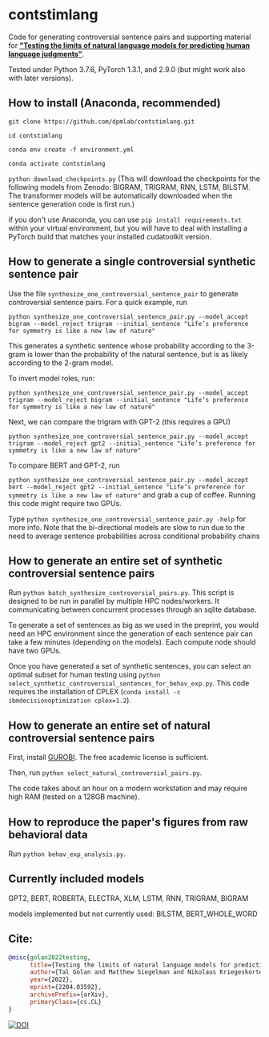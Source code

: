 # contstimlang
Code for generating controversial sentence pairs and supporting material for **["Testing the limits of natural language models for predicting human language judgments"](http://arxiv.org/abs/2204.03592)**.

Tested under Python 3.7.6, PyTorch 1.3.1, and 2.9.0 (but might work also with later versions).

## How to install (Anaconda, recommended)

```git clone https://github.com/dpmlab/contstimlang.git```

```cd contstimlang```

```conda env create -f environment.yml```

```conda activate contstimlang```

```python download_checkpoints.py```
(This will download the checkpoints for the following models from Zenodo: BIGRAM, TRIGRAM, RNN, LSTM, BILSTM. The transformer models will be automatically downloaded when the sentence generation code is first run.)

if you don't use Anaconda, you can use ```pip install requirements.txt``` within your virtual environment, but you will have to deal with installing a PyTorch build that matches your installed cudatoolkit version.

## How to generate a single controversial synthetic sentence pair
Use the file `synthesize_one_controversial_sentence_pair` to generate controversial sentence pairs. For a quick example, run

```python synthesize_one_controversial_sentence_pair.py --model_accept bigram --model_reject trigram --initial_sentence "Life’s preference for symmetry is like a new law of nature"```

This generates a synthetic sentence whose probability according to the 3-gram is lower than the probability of the natural sentence, but is as likely according to the 2-gram model.

To invert model roles, run:

```python synthesize_one_controversial_sentence_pair.py --model_accept trigram --model_reject bigram --initial_sentence "Life’s preference for symmetry is like a new law of nature"```

Next, we can compare the trigram with GPT-2 (this requires a GPU)

```python synthesize_one_controversial_sentence_pair.py --model_accept trigram --model_reject gpt2 --initial_sentence "Life’s preference for symmetry is like a new law of nature"```

To compare BERT and GPT-2, run 

```python synthesize_one_controversial_sentence_pair.py --model_accept bert --model_reject gpt2 --initial_sentence "Life’s preference for symmetry is like a new law of nature"```
and grab a cup of coffee. Running this code might require two GPUs.

Type `python synthesize_one_controversial_sentence_pair.py -help` for more info. Note that the bi-directional models are slow to run due to the need to average sentence probabilities across conditional probability chains

## How to generate an entire set of synthetic controversial sentence pairs
Run `python batch_synthesize_controversial_pairs.py`. This script is designed to be run in parallel by multiple HPC nodes/workers. It communicating between concurrent processes through an sqlite database.

To generate a set of sentences as big as we used in the preprint, you would need an HPC environment since the generation of each sentence pair can take a few minutes (depending on the models). Each compute node should have two GPUs.

Once you have generated a set of synthetic sentences, you can select an optimal subset for human testing using
`python select_synthetic_controversial_sentences_for_behav_exp.py`. This code requires the installation of CPLEX (`conda install -c ibmdecisionoptimization cplex=1.2`).

## How to generate an entire set of natural controversial sentence pairs
First, install [GUROBI](https://www.gurobi.com/). The free academic license is sufficient.

Then, run `python select_natural_controversial_pairs.py`.

The code takes about an hour on a modern workstation and may require high RAM (tested on a 128GB machine).

## How to reproduce the paper's figures from raw behavioral data
Run `python behav_exp_analysis.py`.

## Currently included models
GPT2, BERT, ROBERTA, ELECTRA, XLM, LSTM, RNN, TRIGRAM, BIGRAM

models implemented but not currently used: BILSTM, BERT_WHOLE_WORD

## Cite:
```bibtex
@misc{golan2022testing,
      title={Testing the limits of natural language models for predicting human language judgments}, 
      author={Tal Golan and Matthew Siegelman and Nikolaus Kriegeskorte and Christopher Baldassano},
      year={2022},
      eprint={2204.03592},
      archivePrefix={arXiv},
      primaryClass={cs.CL}
}
```


[![DOI](https://zenodo.org/badge/478651187.svg)](https://zenodo.org/badge/latestdoi/478651187)

